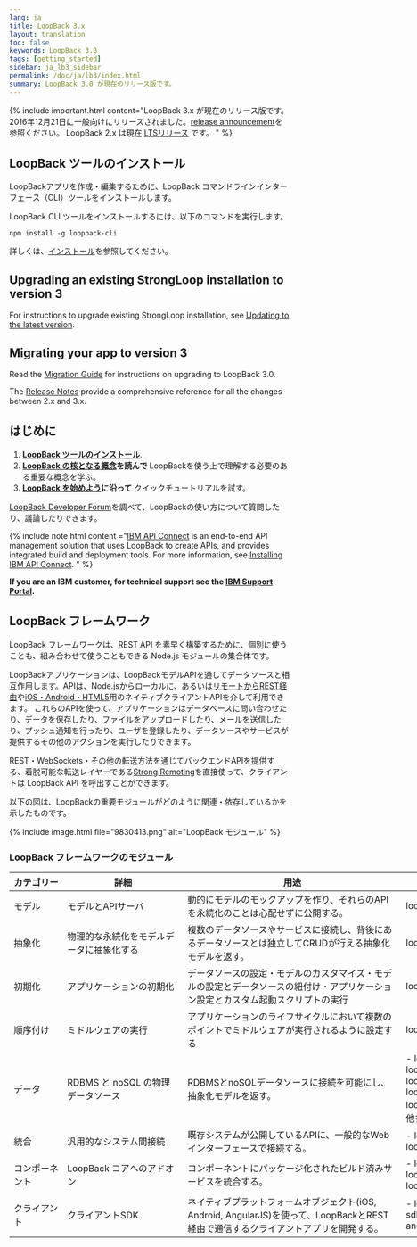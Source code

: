 ```yaml
---
lang: ja
title: LoopBack 3.x
layout: translation
toc: false
keywords: LoopBack 3.0
tags: [getting_started]
sidebar: ja_lb3_sidebar
permalink: /doc/ja/lb3/index.html
summary: LoopBack 3.0 が現在のリリース版です。
---
```


{% include important.html content="LoopBack 3.x が現在のリリース版です。
2016年12月21日に一般向けにリリースされました。[release announcement](https://strongloop.com/strongblog/announcing-loopback-3-0-ga/)を参照ください。
LoopBack 2.x は現在 [LTSリリース](/doc/en/contrib/Long-term-support.html) です。
" %}

## LoopBack ツールのインストール

LoopBackアプリを作成・編集するために、LoopBack コマンドラインインターフェース（CLI）ツールをインストールします。

LoopBack CLI ツールをインストールするには、以下のコマンドを実行します。

```
npm install -g loopback-cli
```

詳しくは、[インストール](Installation)を参照してください。

## Upgrading an existing StrongLoop installation to version 3

For instructions to upgrade existing StrongLoop installation, see [Updating to the latest version](Updating-to-the-latest-version.html).

## Migrating your app to version 3

Read the [Migration Guide](Migrating-to-3.0.html) for instructions on upgrading
to LoopBack 3.0.

The [Release Notes](3.0-Release-Notes) provide a comprehensive reference for
all the changes between 2.x and 3.x.

## はじめに

1. **[LoopBack ツールのインストール](Installation)**.  
1. **[LoopBack の核となる概念](LoopBack-core-concepts.html)を読んで** LoopBackを使う上で理解する必要のある重要な概念を学ぶ。
1. **[LoopBack を始めよう](Getting-started-with-LoopBack.html)に沿って** クイックチュートリアルを試す。

[LoopBack Developer Forum](https://groups.google.com/forum/#!forum/loopbackjs)を調べて、LoopBackの使い方について質問したり、議論したりできます。

{% include note.html content ="[IBM API Connect](https://developer.ibm.com/apiconnect/) is an end-to-end API management solution that uses LoopBack to create APIs, and provides integrated build and deployment tools.  For more information, see [Installing IBM API Connect](Installation.html#install-ibm-api-connect-developer-toolkit).
" %}

**If you are an IBM customer, for technical support see the [IBM Support Portal](http://www-01.ibm.com/support/docview.wss?uid=swg21593214).**

## LoopBack フレームワーク

LoopBack フレームワークは、REST API を素早く構築するために、個別に使うことも、組み合わせて使うこともできる Node.js モジュールの集合体です。

LoopBackアプリケーションは、LoopBackモデルAPIを通してデータソースと相互作用します。APIは、Node.jsからローカルに、あるいは[リモートからREST経由](Built-in-models-REST-API)や[iOS・Android・HTML5](Client-SDKs)用のネイティブクライアントAPIを介して利用できます。
これらのAPIを使って、アプリケーションはデータベースに問い合わせたり、データを保存したり、ファイルをアップロードしたり、メールを送信したり、プッシュ通知を行ったり、ユーザを登録したり、データソースやサービスが提供するその他のアクションを実行したりできます。

REST・WebSockets・その他の転送方法を通じてバックエンドAPIを提供する、着脱可能な転送レイヤーである[Strong Remoting](Strong-Remoting.html)を直接使って、クライアントは LoopBack API を呼出すことができます。

以下の図は、LoopBackの重要モジュールがどのように関連・依存しているかを示したものです。

{% include image.html file="9830413.png" alt="LoopBack モジュール" %}

### LoopBack フレームワークのモジュール

<table style="width: 1000px;">
  <thead>
    <tr>
      <th style="width: 80px;">カテゴリー</th>
      <th style="width:200px;">詳細</th>
      <th>用途</th>
      <th style="width: 280px;">モジュール</th>
    </tr>
  </thead>
  <tbody>
    <tr>
      <td>モデル</td>
      <td>モデルとAPIサーバ</td>
      <td>動的にモデルのモックアップを作り、それらのAPIを永続化のことは心配せずに公開する。</td>
      <td>loopback</td>
    </tr>
    <tr>
      <td>抽象化</td>
      <td>物理的な永続化をモデルデータに抽象化する</td>
      <td>複数のデータソースやサービスに接続し、背後にあるデータソースとは独立してCRUDが行える抽象化モデルを返す。</td>
      <td>loopback-datasource-juggler</td>
    </tr>
    <tr>
      <td>初期化</td>
      <td>アプリケーションの初期化</td>
      <td>データソースの設定・モデルのカスタマイズ・モデルの設定とデータソースの紐付け・アプリケーション設定とカスタム起動スクリプトの実行</td>
      <td>loopback-boot</td>
    </tr>
    <tr>
      <td>順序付け</td>
      <td>ミドルウェアの実行</td>
      <td>アプリケーションのライフサイクルにおいて複数のポイントでミドルウェアが実行されるように設定する</td>
      <td>loopback-phase</td>
    </tr>
    <tr>
      <td>データ</td>
      <td>RDBMS と noSQL の物理データソース</td>
      <td>RDBMSとnoSQLデータソースに接続を可能にし、抽象化モデルを返す。</td>
      <td markdown="1">
- loopback-connector-mongodb
- loopback-connector-mysql
- loopback-connector-postgresql
- loopback-connector-msssql
- loopback-connector-oracle
- [その他多数](Connectors-reference.html)
</td>
    </tr>
    <tr>
      <td>統合</td>
      <td>汎用的なシステム間接続</td>
      <td>既存システムが公開しているAPIに、一般的なWebインターフェースで接続する。</td>
      <td markdown="1">
- loopback-connector-rest
- loopback-connector-soap
</td>
    </tr>
    <tr>
      <td>コンポーネント</td>
      <td>LoopBack コアへのアドオン</td>
      <td>コンポーネントにパッケージ化されたビルド済みサービスを統合する。</td>
      <td markdown="1">
- loopback-component-push
- loopback-component-storage
- loopback-component-passport
</td>
    </tr>
    <tr>
      <td>クライアント</td>
      <td>クライアントSDK</td>
      <td>ネイティブプラットフォームオブジェクト(iOS, Android, AngularJS)を使って、LoopBackとREST経由で通信するクライアントアプリを開発する。</td>
<td markdown="1">
- loopback-sdk-ios
- loopback-sdk-android
- loopback-sdk-angular
</td>
    </tr>
  </tbody>
</table>
